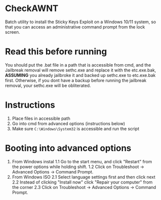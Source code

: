 # CheckAWNT
Batch utility to install the Sticky Keys Exploit on a Windows 10/11 system, so that you can access an administrative command prompt from the lock screen.

# Read this before running
You should put the .bat file in a path that is accessible from cmd, and the Jailbreak removal will remove sethc.exe and replace it with the etc.exe.bak, **ASSUMING** you already jailbroke it and backed up sethc.exe to etc.exe.bak first. Otherwise, if you dont have a backup before running the jailbreak removal, your sethc.exe will be obliterated.

# Instructions
1. Place files in accessible path
2. Go into cmd from advanced options (instructions below)
3. Make sure `C:\Windows\System32` is accessible and run the script

# Booting into advanced options
1. From Windows instal
  1.1 Go to the start menu, and click "Restart" from the power options while holding shift.
  1.2 Click on Troubleshoot -> Advanced Options -> Command Prompt.
2. From Windows ISO
  2.1 Select language settings first and then click next
  2.2 Instead of clicking "Install now" click "Repair your computer" from the corner
  2.3 Click on Troubleshoot -> Advanced Options -> Command Prompt.

